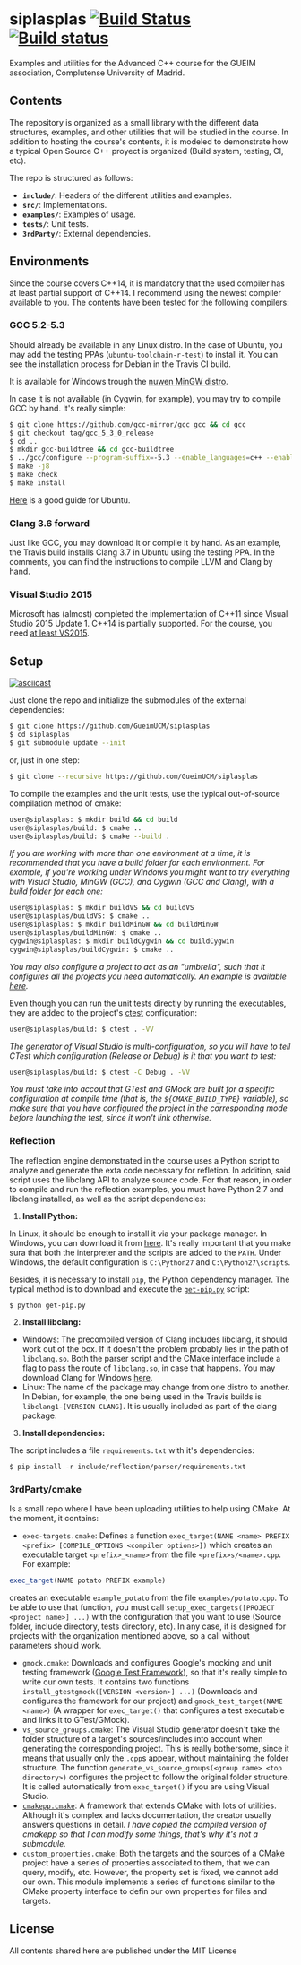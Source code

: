 # siplasplas [![Build Status](https://travis-ci.org/GueimUCM/siplasplas.svg?branch=master)](https://travis-ci.org/GueimUCM/siplasplas) [![Build status](https://ci.appveyor.com/api/projects/status/d395bonrvrduwl6a?svg=true)](https://ci.appveyor.com/project/AlvarBer/siplasplas)

Examples and utilities for the Advanced C++ course for the GUEIM association, Complutense University of Madrid.

## Contents

The repository is organized as a small library with the different data structures, examples, and other utilities that will be studied in the course. In addition to hosting the course's contents, it is modeled to demonstrate how a typical Open Source C++ proyect is organized (Build system, testing, CI, etc).

The repo is structured as follows:

 - **`include/`**: Headers of the different utilities and examples.
 - **`src/`**: Implementations.
 - **`examples/`**: Examples of usage.
 - **`tests/`**: Unit tests.
 - **`3rdParty/`**: External dependencies.

## Environments

Since the course covers C++14, it is mandatory that the used compiler has at least partial support of C++14. I recommend using the newest compiler available to you. The contents have been tested for the following compilers:

### GCC 5.2-5.3
Should already be available in any Linux distro. In the case of Ubuntu, you may add the testing PPAs (`ubuntu-toolchain-r-test`) to install it.
You can see the installation process for Debian in the Travis CI build.

It is available for Windows trough the [nuwen MinGW distro](http://nuwen.net/mingw.html).

In case it is not available (in Cygwin, for example), you may try to compile GCC by hand. It's really simple:

``` bash
$ git clone https://github.com/gcc-mirror/gcc gcc && cd gcc
$ git checkout tag/gcc_5_3_0_release
$ cd ..
$ mkdir gcc-buildtree && cd gcc-buildtree
$ ../gcc/configure --program-suffix=-5.3 --enable_languages=c++ --enable-version-specific-runtime-libs
$ make -j8
$ make check
$ make install
```

[Here](http://eli.thegreenplace.net/2014/01/16/building-gcc-4-8-from-source-on-ubunu-12-04/) is a good guide for Ubuntu.

### Clang 3.6 forward

Just like GCC, you may download it or compile it by hand. As an example, the Travis build installs Clang 3.7 in Ubuntu using the testing PPA. In the comments, you can find the instructions to compile LLVM and Clang by hand.

### Visual Studio 2015

Microsoft has (almost) completed the implementation of C++11 since Visual Studio 2015 Update 1.
C++14 is partially supported. For the course, you need [at least VS2015](https://ci.appveyor.com/project/Manu343726/siplasplas/build/1.0.9).

## Setup

[![asciicast](https://asciinema.org/a/c13nlez3fhd86xdkicw7l6y8q.png)](https://asciinema.org/a/c13nlez3fhd86xdkicw7l6y8q)

Just clone the repo and initialize the submodules of the external dependencies:

``` bash
$ git clone https://github.com/GueimUCM/siplasplas
$ cd siplasplas
$ git submodule update --init
```

or, just in one step:

``` bash
$ git clone --recursive https://github.com/GueimUCM/siplasplas
```

To compile the examples and the unit tests, use the typical out-of-source compilation method of cmake:

``` bash
user@siplasplas: $ mkdir build && cd build
user@siplasplas/build: $ cmake ..
user@siplasplas/build: $ cmake --build .
```
*If you are working with more than one environment at a time, it is recommended that you have a build folder for each environment. For example, if you're working under Windows you might want to try everything with Visual Studio, MinGW (GCC), and Cygwin (GCC and Clang), with a build folder for each one:*

``` bash
user@siplasplas: $ mkdir buildVS && cd buildVS
user@siplasplas/buildVS: $ cmake ..
user@siplasplas: $ mkdir buildMinGW && cd buildMinGW
user@siplasplas/buildMinGW: $ cmake ..
cygwin@siplasplas: $ mkdir buildCygwin && cd buildCygwin
cygwin@siplasplas/buildCygwin: $ cmake ..
```
*You may also configure a project to act as an "umbrella", such that it configures all the projects you need automatically. An example is available [here](https://github.com/Manu343726/cpp-dod-tests).*

Even though you can run the unit tests directly by running the executables, they are added to the project's [ctest](https://cmake.org/Wiki/CMake/Testing_With_CTest) configuration:

``` bash
user@siplasplas/build: $ ctest . -VV
```

*The generator of Visual Studio is multi-configuration, so you will have to tell CTest which configuration (Release or Debug) is it that you want to test:*

``` bash
user@siplasplas/build: $ ctest -C Debug . -VV
```

*You must take into accout that GTest and GMock are built for a specific configuration at compile time (that is, the `${CMAKE_BUILD_TYPE}` variable), so make sure that you have configured the project in the corresponding mode before launching the test, since it won't link otherwise.*

### Reflection

The reflection engine demonstrated in the course uses a Python script to analyze and generate the exta code necessary for refletion. In addition, said script uses the libclang API to analyze source code.
For that reason, in order to compile and run the reflection examples, you must have Python 2.7 and libclang installed, as well as the script dependencies:

1. **Install Python:**

In Linux, it should be enough to install it via your package manager. In Windows, you can download it from [here](https://www.python.org/downloads/). It's really important that you make sura that both the interpreter and the scripts are added to the `PATH`. Under Windows, the default configuration is `C:\Python27` and `C:\Python27\scripts`.

Besides, it is necessary to install `pip`, the Python dependency manager. The typical method is to download and execute the [`get-pip.py`](https://bootstrap.pypa.io/get-pip.py) script:

``` shell
$ python get-pip.py
```

2. **Install libclang:**

 - Windows: The precompiled version of Clang includes libclang, it should work out of the box. If it doesn't the problem probably lies in the path of `libclang.so`. Both the parser script and the CMake interface include a flag to pass the route of `libclang.so`, in case that happens. You may download Clang for Windows [here](http://llvm.org/releases/download.html).
 - Linux: The name of the package may change from one distro to another. In Debian, for example, the one being used in the Travis builds is `libclang1-[VERSION CLANG]`. It is usually included as part of the clang package.

3. **Install dependencies:**

The script includes a file `requirements.txt` with it's dependencies: 

``` shell
$ pip install -r include/reflection/parser/requirements.txt
```

### 3rdParty/cmake

Is a small repo where I have been uploading utilities to help using CMake. At the moment, it contains:

 - `exec-targets.cmake`: Defines a function `exec_target(NAME <name> PREFIX <prefix> [COMPILE_OPTIONS <compiler options>])` which creates an executable target `<prefix>_<name>` from the file `<prefix>s/<name>.cpp`. For example:
 
 ``` cmake
 exec_target(NAME potato PREFIX example)
 ```
  
  creates an executable `example_potato` from the file `examples/potato.cpp`. 
  To be able to use that function, you must call `setup_exec_targets([PROJECT <project name>] ...)` with the configuration that you want to use (Source folder, include directory, tests directory, etc). In any case, it is designed for projects with the organization mentioned above, so a call without parameters should work.

 - `gmock.cmake`: Downloads and configures Google's mocking and unit testing framework ([Google Test Framework](https://github.com/google/googletest)), so that it's really simple to write our own tests. It contains two functions `install_gtestgmock([VERSION <version>] ...)` (Downloads and configures the framework for our project) and `gmock_test_target(NAME <name>)` (A wrapper for `exec_target()` that configures a test executable  and links it to GTest/GMock).
 - `vs_source_groups.cmake`: The Visual Studio generator doesn't take the folder structure of a target's sources/includes into account when generating the corresponding project. This is really bothersome, since it means that usually only the `.cpp`s appear, without maintaining the folder structure. The function `generate_vs_source_groups(<group name> <top directory>)` configures the project to follow the original folder structure. It is called automatically from `exec_target()` if you are using Visual Studio.
 - [`cmakepp.cmake`](https://github.com/toeb/cmakepp): A framework that extends CMake with lots of utilities. Although it's complex and lacks documentation, the creator usually answers questions in detail. *I have copied the compiled version of cmakepp so that I can modify some things, that's why it's not a submodule.*
 - `custom_properties.cmake`: Both the targets and the sources of a CMake project have a series of properties associated to them, that we can query, modify, etc. However, the property set is fixed, we cannot add our own. This module implements a series of functions similar to the CMake property interface to defin our own properties for files and targets.

## License

All contents shared here are published under the MIT License

